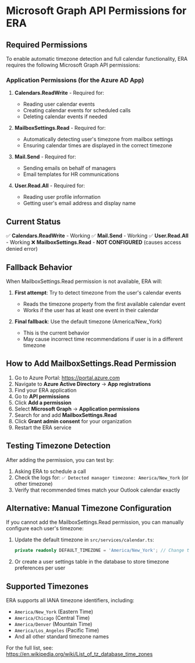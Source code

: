 # Microsoft Graph API Permissions for ERA

## Required Permissions

To enable automatic timezone detection and full calendar functionality, ERA requires the following Microsoft Graph API permissions:

### Application Permissions (for the Azure AD App)

1. **Calendars.ReadWrite** - Required for:
   - Reading user calendar events
   - Creating calendar events for scheduled calls
   - Deleting calendar events if needed

2. **MailboxSettings.Read** - Required for:
   - Automatically detecting user's timezone from mailbox settings
   - Ensuring calendar times are displayed in the correct timezone

3. **Mail.Send** - Required for:
   - Sending emails on behalf of managers
   - Email templates for HR communications

4. **User.Read.All** - Required for:
   - Reading user profile information
   - Getting user's email address and display name

## Current Status

✅ **Calendars.ReadWrite** - Working
✅ **Mail.Send** - Working
✅ **User.Read.All** - Working
❌ **MailboxSettings.Read** - **NOT CONFIGURED** (causes access denied error)

## Fallback Behavior

When MailboxSettings.Read permission is not available, ERA will:

1. **First attempt**: Try to detect timezone from the user's calendar events
   - Reads the timezone property from the first available calendar event
   - Works if the user has at least one event in their calendar

2. **Final fallback**: Use the default timezone (America/New_York)
   - This is the current behavior
   - May cause incorrect time recommendations if user is in a different timezone

## How to Add MailboxSettings.Read Permission

1. Go to Azure Portal: https://portal.azure.com
2. Navigate to **Azure Active Directory** → **App registrations**
3. Find your ERA application
4. Go to **API permissions**
5. Click **Add a permission**
6. Select **Microsoft Graph** → **Application permissions**
7. Search for and add **MailboxSettings.Read**
8. Click **Grant admin consent** for your organization
9. Restart the ERA service

## Testing Timezone Detection

After adding the permission, you can test by:

1. Asking ERA to schedule a call
2. Check the logs for: `✅ Detected manager timezone: America/New_York` (or other timezone)
3. Verify that recommended times match your Outlook calendar exactly

## Alternative: Manual Timezone Configuration

If you cannot add the MailboxSettings.Read permission, you can manually configure each user's timezone:

1. Update the default timezone in `src/services/calendar.ts`:
   ```typescript
   private readonly DEFAULT_TIMEZONE = 'America/New_York'; // Change this
   ```

2. Or create a user settings table in the database to store timezone preferences per user

## Supported Timezones

ERA supports all IANA timezone identifiers, including:
- `America/New_York` (Eastern Time)
- `America/Chicago` (Central Time)
- `America/Denver` (Mountain Time)
- `America/Los_Angeles` (Pacific Time)
- And all other standard timezone names

For the full list, see: https://en.wikipedia.org/wiki/List_of_tz_database_time_zones
